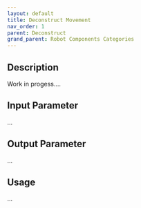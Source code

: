 ```yaml
---
layout: default
title: Deconstruct Movement
nav_order: 1
parent: Deconstruct
grand_parent: Robot Components Categories
---
```


## Description

Work in progess....

## Input Parameter

...

## Output Parameter

...

## Usage

...
